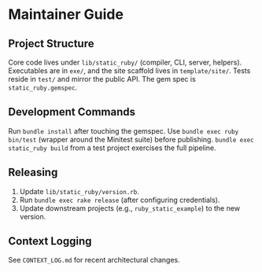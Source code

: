 # Maintainer Guide

## Project Structure
Core code lives under `lib/static_ruby/` (compiler, CLI, server, helpers). Executables are in `exe/`, and the site scaffold lives in `template/site/`. Tests reside in `test/` and mirror the public API. The gem spec is `static_ruby.gemspec`.

## Development Commands
Run `bundle install` after touching the gemspec. Use `bundle exec ruby bin/test` (wrapper around the Minitest suite) before publishing. `bundle exec static_ruby build` from a test project exercises the full pipeline.

## Releasing
1. Update `lib/static_ruby/version.rb`.
2. Run `bundle exec rake release` (after configuring credentials).
3. Update downstream projects (e.g., `ruby_static_example`) to the new version.

## Context Logging
See `CONTEXT_LOG.md` for recent architectural changes.
